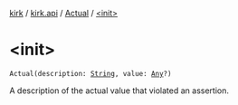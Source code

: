 [kirk](../../index.md) / [kirk.api](../index.md) / [Actual](index.md) / [&lt;init&gt;](./-init-.md)

# &lt;init&gt;

`Actual(description: `[`String`](https://kotlinlang.org/api/latest/jvm/stdlib/kotlin/-string/index.html)`, value: `[`Any`](https://kotlinlang.org/api/latest/jvm/stdlib/kotlin/-any/index.html)`?)`

A description of the actual value that violated an assertion.

